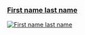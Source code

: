 
### [First name last name](link-to-your-page-in-the-github-repo)
[![First name last name](https://github-repo-link/your_profile_picture.jpg)](link)

